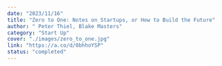 ```yaml
---
date: "2023/11/16"
title: "Zero to One: Notes on Startups, or How to Build the Future"
author: " Peter Thiel, Blake Masters"
category: "Start Up"
cover: "./images/zero_to_one.jpg"
link: "https://a.co/d/0bhhoYSP"
status: "completed"
---
```

